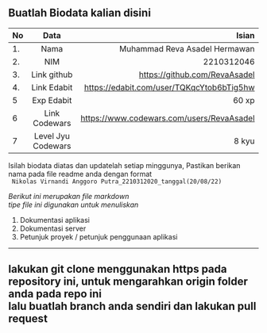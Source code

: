**Buatlah Biodata kalian disini** <br />
----------------------------------------
|No | Data  | Isian|
|---|:-------:|------:|
|1. |Nama     | Muhammad Reva Asadel Hermawan |
|2.| NIM        | 2210312046 |
|3. |Link github | https://github.com/RevaAsadel |
|4.| Link Edabit | https://edabit.com/user/TQKqcYtob6bTig5hw |
|5|Exp Edabit   | 60 xp  |
|6| Link Codewars|  https://www.codewars.com/users/RevaAsadel  |
|7| Level Jyu Codewars|8 kyu|

Isilah biodata diatas dan updatelah setiap minggunya,
Pastikan berikan nama pada file readme anda dengan format <br/>
`
Nikolas Virnandi Anggoro Putra_2210312020_tanggal(20/08/22)` 

*Berikut ini merupakan file markdown <br/> tipe file ini digunakan untuk menuliskan*
1. Dokumentasi aplikasi
2. Dokumentasi server
3. Petunjuk proyek / petunjuk penggunaan aplikasi
----
**lakukan git clone menggunakan https pada repository ini, untuk mengarahkan origin folder anda pada repo ini<br/> lalu buatlah branch anda sendiri dan lakukan pull request**
----
